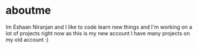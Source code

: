 # aboutme

Im Eshaan Niranjan and I like to code learn new things and I'm working on a lot of projects right now as this is my new account I have many projects on my old account :)
